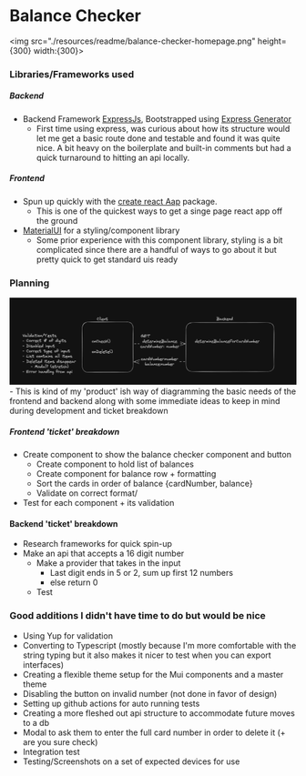 # Balance Checker
<img src="./resources/readme/balance-checker-homepage.png" height={300} width:{300}>

### Libraries/Frameworks used

##### Backend
- Backend Framework [ExpressJs](https://github.com/facebook/create-react-app), Bootstrapped using [Express Generator](https://expressjs.com/en/starter/generator.html)
    - First time using express, was curious about how its structure would let me get a basic route done and testable and found it was quite nice. A bit heavy on the boilerplate and built-in comments but had a quick turnaround to hitting an api locally.

##### Frontend
- Spun up quickly with the [create react Aap](https://github.com/facebook/create-react-app) package.
    - This is one of the quickest ways to get a singe page react app off the ground
- [MaterialUI](https://mui.com/material-ui) for a styling/component library
    - Some prior experience with this component library, styling is a bit complicated since there are a handful of ways to go about it but pretty quick to get standard uis ready

### Planning

<img src="./resources/readme/planning.png">
- This is kind of my 'product' ish way of diagramming the basic needs of the frontend and backend along with some immediate ideas to keep in mind during development and ticket breakdown

##### Frontend 'ticket' breakdown
- Create component to show the balance checker component and button
    - Create component to hold list of balances
    - Create component for balance row + formatting
    - Sort the cards in order of balance {cardNumber, balance}
    - Validate on correct format/
- Test for each component + its validation

#### Backend 'ticket' breakdown
- Research frameworks for quick spin-up
-  Make an api that accepts a 16 digit number
    - Make a provider that takes in the input
        - Last digit ends in 5 or 2, sum up first 12 numbers
        - else return 0
    - Test

### Good additions I didn't have time to do but would be nice
- Using Yup for validation
- Converting to Typescript (mostly because I'm more comfortable with the string typing but it also makes it nicer to test when you can export interfaces)
- Creating a flexible theme setup for the Mui components and a master theme
- Disabling the button on invalid number (not done in favor of design)
- Setting up github actions for auto running tests
- Creating a more fleshed out api structure to accommodate future moves to a db
- Modal to ask them to enter the full card number in order to delete it (+ are you sure check)
- Integration test
- Testing/Screenshots on a set of expected devices for use



